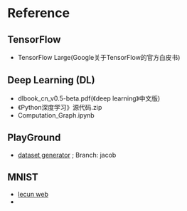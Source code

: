# Reference

## TensorFlow

* TensorFlow Large(Google关于TensorFlow的官方白皮书)

## Deep Learning (DL)

* dlbook_cn_v0.5-beta.pdf(《deep learning》中文版)
* 《Python深度学习》源代码.zip
* Computation_Graph.ipynb

## PlayGround

* [dataset generator](https://github.com/jasperam/intern-2018.git) ; Branch: jacob

## MNIST

* [lecun web](http://yann.lecun.com/exdb/mnist/)
* 